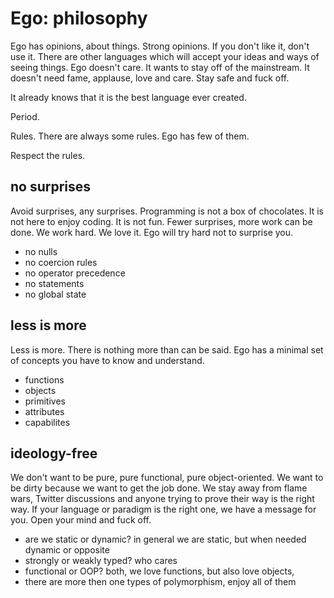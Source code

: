 # Ego: philosophy

Ego has opinions, about things. Strong opinions. If you don't like it, don't use it. There are other
languages which will accept your ideas and ways of seeing things. Ego doesn't care. It wants
to stay off of the mainstream. It doesn't need fame, applause, love and care. Stay safe and fuck off.

It already knows that it is the best language ever created.

Period.

Rules. There are always some rules. Ego has few of them.

Respect the rules.

## no surprises

Avoid surprises, any surprises. Programming is not a box of chocolates. It is not here to enjoy coding.
It is not fun. Fewer surprises, more work can be done. We work hard. We love it. Ego will try hard not
to surprise you.

* no nulls
* no coercion rules
* no operator precedence
* no statements
* no global state

## less is more

Less is more. There is nothing more than can be said. Ego has a minimal set of concepts you have to know 
and understand.

* functions
* objects
* primitives
* attributes
* capabilites

## ideology-free

We don't want to be pure, pure functional, pure object-oriented. We want to be dirty because we want
to get the job done. We stay away from flame wars, Twitter discussions and anyone trying to prove
their way is the right way. If your language or paradigm is the right one, we have a message for you.
Open your mind and fuck off.

* are we static or dynamic? in general we are static, but when needed dynamic or opposite
* strongly or weakly typed? who cares
* functional or OOP? both, we love functions, but also love objects,
* there are more then one types of polymorphism, enjoy all of them 